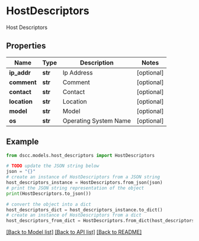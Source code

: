 # HostDescriptors

Host Descriptors

## Properties

Name | Type | Description | Notes
------------ | ------------- | ------------- | -------------
**ip_addr** | **str** | Ip Address | [optional] 
**comment** | **str** | Comment | [optional] 
**contact** | **str** | Contact | [optional] 
**location** | **str** | Location | [optional] 
**model** | **str** | Model | [optional] 
**os** | **str** | Operating System Name | [optional] 

## Example

```python
from dscc.models.host_descriptors import HostDescriptors

# TODO update the JSON string below
json = "{}"
# create an instance of HostDescriptors from a JSON string
host_descriptors_instance = HostDescriptors.from_json(json)
# print the JSON string representation of the object
print(HostDescriptors.to_json())

# convert the object into a dict
host_descriptors_dict = host_descriptors_instance.to_dict()
# create an instance of HostDescriptors from a dict
host_descriptors_from_dict = HostDescriptors.from_dict(host_descriptors_dict)
```
[[Back to Model list]](../README.md#documentation-for-models) [[Back to API list]](../README.md#documentation-for-api-endpoints) [[Back to README]](../README.md)


